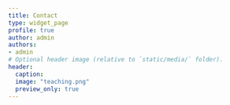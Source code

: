 ```yaml
---
title: Contact
type: widget_page
profile: true 
author: admin
authors:
- admin
# Optional header image (relative to `static/media/` folder).
header: 
  caption: 
  image: "teaching.png"
  preview_only: true
---
```


<div class="article-header"><img src="/media/teaching.png" class="article-banner" alt=""></div>

